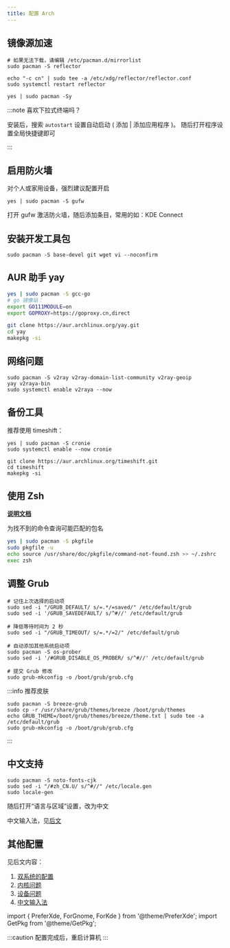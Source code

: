 ```yaml
---
title: 配置 Arch
---
```


## 镜像源加速

```shell
# 如果无法下载，请编辑 /etc/pacman.d/mirrorlist
sudo pacman -S reflector

echo "-c cn" | sudo tee -a /etc/xdg/reflector/reflector.conf
sudo systemctl restart reflector

yes | sudo pacman -Sy
```

<PreferXde gnome kde hideSelector>
<ForKde>

:::note 喜欢下拉式终端吗？

<GetPkg name="yakuake" apt pacman dnf />

安装后，搜索 `autostart` 设置自动启动 ( 添加 | 添加应用程序 )。
随后打开程序设置全局快捷键即可

:::

</ForKde>
</PreferXde>

## 启用防火墙

对个人或家用设备，强烈建议配置开启

    yes | sudo pacman -S gufw

打开 gufw 激活防火墙，随后添加条目，常用的如：KDE Connect

## 安装开发工具包

    sudo pacman -S base-devel git wget vi --noconfirm

## AUR 助手 yay

```bash
yes | sudo pacman -S gcc-go
# go 镜像站：
export GO111MODULE=on
export GOPROXY=https://goproxy.cn,direct

git clone https://aur.archlinux.org/yay.git
cd yay
makepkg -si
```

## 网络问题

```shell
sudo pacman -S v2ray v2ray-domain-list-community v2ray-geoip
yay v2raya-bin
sudo systemctl enable v2raya --now
```

## 备份工具

推荐使用 timeshift：

```shell
yes | sudo pacman -S cronie
sudo systemctl enable --now cronie

git clone https://aur.archlinux.org/timeshift.git
cd timeshift
makepkg -si
```

## 使用 Zsh

<p><strong><a href="/docs/devenv/zsh" target="_blank" >说明文档</a></strong></p>

为找不到的命令查询可能匹配的包名

```bash
yes | sudo pacman -S pkgfile
sudo pkgfile -u
echo source /usr/share/doc/pkgfile/command-not-found.zsh >> ~/.zshrc
exec zsh
```

## 调整 Grub

```shell
# 记住上次选择的启动项
sudo sed -i "/GRUB_DEFAULT/ s/=.*/=saved/" /etc/default/grub
sudo sed -i '/GRUB_SAVEDEFAULT/ s/^#//' /etc/default/grub

# 降低等待时间为 2 秒
sudo sed -i "/GRUB_TIMEOUT/ s/=.*/=2/" /etc/default/grub

# 自动添加其他系统启动项
sudo pacman -S os-prober
sudo sed -i '/#GRUB_DISABLE_OS_PROBER/ s/^#//' /etc/default/grub

# 提交 Grub 修改
sudo grub-mkconfig -o /boot/grub/grub.cfg
```

:::info 推荐皮肤

```shell
sudo pacman -S breeze-grub
sudo cp -r /usr/share/grub/themes/breeze /boot/grub/themes
echo GRUB_THEME=/boot/grub/themes/breeze/theme.txt | sudo tee -a /etc/default/grub
sudo grub-mkconfig -o /boot/grub/grub.cfg
```

:::

## 中文支持

```shell
sudo pacman -S noto-fonts-cjk
sudo sed -i "/#zh_CN.U/ s/^#//" /etc/locale.gen
sudo locale-gen
```

<PreferXde gnome kde hideSelector>
<ForGnome>随后打开“语言与区域”设置，改为中文</ForGnome>
</PreferXde>

中文输入法，见<a target="_blank" href="../mustdo/chinese">后文</a>

## 其他配置

见后文内容：

1. <a target="_blank" href="../mustdo/dual-os">双系统的配置</a>
2. <a target="_blank" href="../mustdo/kernel">内核问题</a>
3. <a target="_blank" href="../mustdo/device">设备问题</a>
4. <a target="_blank" href="../mustdo/chinese">中文输入法</a>

import {
PreferXde,
ForGnome,
ForKde
} from '@theme/PreferXde';
import GetPkg from '@theme/GetPkg';

:::caution 配置完成后，重启计算机
:::
